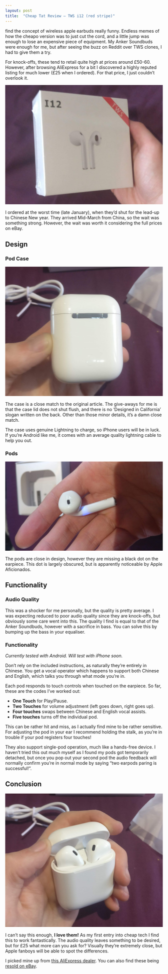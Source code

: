 ```yaml
---
layout: post
title:  "Cheap Tat Review – TWS i12 (red stripe)"
---
```


find the concept of wireless apple earbuds really funny. Endless memes of how the cheapo version was to just cut the cord, and a little jump was enough to lose an expensive piece of equipment. My Anker Soundbuds were enough for me, but after seeing the buzz on Reddit over TWS clones, I had to give them a try.

For knock-offs, these tend to retail quite high at prices around £50-60. However, after browsing AliExpress for a bit I discovered a highly reputed listing for much lower (£25 when I ordered). For that price, I just couldn’t overlook it.

![](/assets/img/IMG_20190321_163844-e1553621392445-1024x774.jpg)

I ordered at the worst time (late January), when they’d shut for the lead-up to Chinese New year. They arrived Mid-March from China, so the wait was something strong. However, the wait was worth it considering the full prices on eBay.

## Design
### Pod Case
![Reverse of the i12 pod case, showing the metal pivot clasp](/assets/img/IMG_20190321_164034-e1553621259844-1024x837.jpg)

The case is a close match to the original article. The give-aways for me is that the case lid does not shut flush, and there is no ‘Designed in California’ slogan written on the back. Other than those minor details, it’s a damn close match.

The case uses genuine Lightning to charge, so iPhone users will be in luck. If you’re Android like me, it comes with an average quality lightning cable to help you out.

### Pods
![](/assets/img/IMG_20190321_164054-1024x576.jpg)

The pods are close in design, however they are missing a black dot on the earpiece. This dot is largely obscured, but is apparently noticeable by Apple Aficionados.

## Functionality
### Audio Quality
This was a shocker for me personally, but the quality is pretty average. I was expecting reduced to poor audio quality since they are knock-offs, but obviously some care went into this. The quality I find is equal to that of the Anker Soundbuds, however with a sacrifice in bass. You can solve this by bumping up the bass in your equaliser.

### Functionality
_Currently tested with Android. Will test with iPhone soon._

Don’t rely on the included instructions, as naturally they’re entirely in Chinese. You get a vocal operator which happens to support both Chinese and English, which talks you through what mode you’re in.

Each pod responds to touch controls when touched on the earpiece. So far, these are the codes I’ve worked out:

*   **One Touch** for Play/Pause.
*   **Two Touches** for volume adjustment (left goes down, right goes up).
*   **Four touches** swaps between Chinese and English vocal assists.
*   **Five touches** turns off the individual pod.

This can be rather hit and miss, as I actually find mine to be rather sensitive. For adjusting the pod in your ear I recommend holding the stalk, as you’re in trouble if your pod registers four touches!

They also support single-pod operation, much like a hands-free device. I haven’t tried this out much myself as I found my pods got temporarily detached, but once you pop out your second pod the audio feedback will normally confirm you’re in normal mode by saying “two earpods paring is successful!”.

## Conclusion
![](/assets/img/IMG_20190321_164040-e1553621679379-1024x865.jpg)

I can’t say this enough, **I love them!** As my first entry into cheap tech I find this to work fantastically. The audio quality leaves something to be desired, but for £25 what more can you ask for? Visually they’re extremely close, but Apple fanboys will be able to spot the differences.

I picked mine up from [this AliExpress dealer](https://www.aliexpress.com/store/product/SWZYOR-i12-TWS-Bluetooth-Earphone-Wireless-earphones-Touch-control-Earbuds-3D-Surround-Sound-Earbuds-Charging-case/3545011_32982114788.html). You can also find these being [resold on eBay](https://www.ebay.co.uk/sch/i.html?_nkw=i12+TWS).
